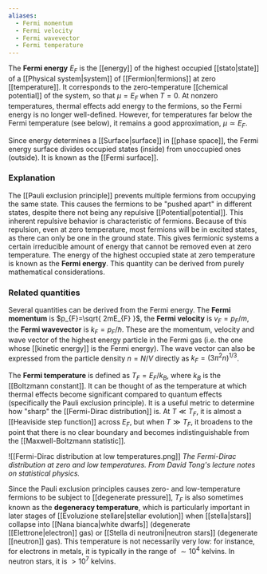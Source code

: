 ```yaml
---
aliases:
  - Fermi momentum
  - Fermi velocity
  - Fermi wavevector
  - Fermi temperature
---
```

The **Fermi energy** $E_{F}$ is the [[energy]] of the highest occupied [[stato|state]] of a [[Physical system|system]] of [[Fermion|fermions]] at zero [[temperature]]. It corresponds to the zero-temperature [[chemical potential]] of the system, so that $\mu=E_{F}$ when $T=0$. At nonzero temperatures, thermal effects add energy to the fermions, so the Fermi energy is no longer well-defined. However, for temperatures far below the Fermi temperature (see below), it remains a good approximation, $\mu\simeq E_{F}$.

Since energy determines a [[Surface|surface]] in [[phase space]], the Fermi energy surface divides occupied states (inside) from unoccupied ones (outside). It is known as the [[Fermi surface]].
### Explanation
The [[Pauli exclusion principle]] prevents multiple fermions from occupying the same state. This causes the fermions to be "pushed apart" in different states, despite there not being any repulsive [[Potential|potential]]. This inherent repulsive behavior is characteristic of fermions. Because of this repulsion, even at zero temperature, most fermions will be in excited states, as there can only be one in the ground state. This gives fermionic systems a certain irreducible amount of energy that cannot be removed even at zero temperature. The energy of the highest occupied state at zero temperature is known as the **Fermi energy**. This quantity can be derived from purely mathematical considerations.
### Related quantities
Several quantities can be derived from the Fermi energy. The **Fermi momentum** is $p_{F}=\sqrt{ 2mE_{F} }$, the **Fermi velocity** is $v_{F}=p_{F}/m$, the **Fermi wavevector** is $k_{F}=p_{F}/\hbar$. These are the momentum, velocity and wave vector of the highest energy particle in the Fermi gas (i.e. the one whose [[kinetic energy]] is the Fermi energy). The wave vector can also be expressed from the particle density $n=N/V$ directly as $k_{F}=(3\pi ^{2}n)^{1/3}$.

The **Fermi temperature** is defined as $T_{F}=E_{F}/k_{B}$, where $k_{B}$ is the [[Boltzmann constant]]. It can be thought of as the temperature at which thermal effects become significant compared to quantum effects (specifically the Pauli exclusion principle). It is a useful metric to determine how "sharp" the [[Fermi-Dirac distribution]] is. At $T\ll T_{F}$, it is almost a [[Heaviside step function]] across $E_{F}$, but when $T\gg T_{F}$, it broadens to the point that there is no clear boundary and becomes indistinguishable from the [[Maxwell-Boltzmann statistic]].

![[Fermi-Dirac distribution at low temperatures.png]]
*The Fermi-Dirac distribution at zero and low temperatures. From David Tong's lecture notes on statistical physics.*

Since the Pauli exclusion principles causes zero- and low-temperature fermions to be subject to [[degenerate pressure]], $T_{F}$ is also sometimes known as the **degeneracy temperature**, which is particularly important in later stages of [[Evoluzione stellare|stellar evolution]] when [[stella|stars]] collapse into [[Nana bianca|white dwarfs]] (degenerate [[Elettrone|electron]] gas) or [[Stella di neutroni|neutron stars]] (degenerate [[neutron]] gas). This temperature is not necessarily very low: for instance, for electrons in metals, it is typically in the range of $\sim 10^{4}$ kelvins. In neutron stars, it is $>10^{7}$ kelvins.
